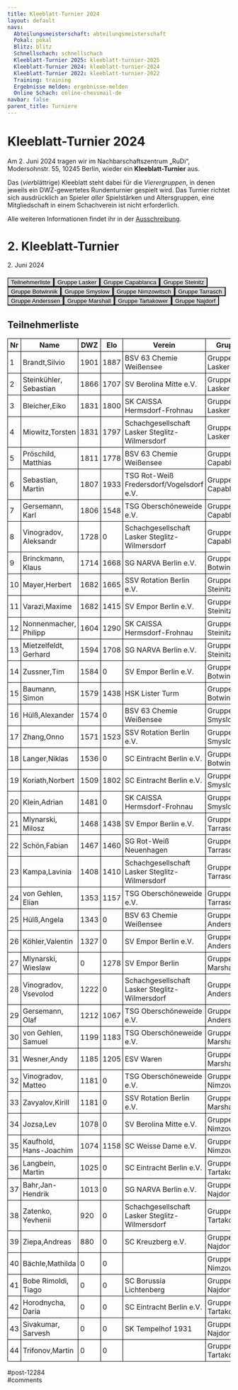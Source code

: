 ```yaml
---
title: Kleeblatt-Turnier 2024 
layout: default
navs:
  Abteilungsmeisterschaft: abteilungsmeisterschaft
  Pokal: pokal
  Blitz: blitz
  Schnellschach: schnellschach
  Kleeblatt-Turnier 2025: kleeblatt-turnier-2025
  Kleeblatt-Turnier 2024: kleeblatt-turnier-2024
  Kleeblatt-Turnier 2022: kleeblatt-turnier-2022
  Training: training
  Ergebnisse melden: ergebnisse-melden
  Online Schach: online-chessmail-de
navbar: false
parent_title: Turniere
---
```

<div class="post-12284 page type-page status-publish hentry" id="post-12284">
<h1 class="entry-title">Kleeblatt-Turnier 2024</h1>
<div class="entry-content">
<p>Am 2. Juni 2024 tragen wir im Nachbarschaftszentrum „RuDi“, Modersohnstr. 55, 10245 Berlin, wieder ein <b>Kleeblatt-Turnier</b> aus. </p>
<p>Das (<i>vier</i>blättrige) Kleeblatt steht dabei für die <i>Vierergruppen</i>, in denen jeweils ein DWZ-gewertetes Rundenturnier gespielt wird. Das Turnier richtet sich ausdrücklich an Spieler <i>aller</i> Spielstärken und Altersgruppen, eine Mitgliedschaft in einem Schachverein ist nicht erforderlich.</p>
<p>Alle weiteren Informationen findet ihr in der <a href="https://www.narva-schach.de/wordpress/wp-content/uploads/2024/04/Kleeblatt-Turnier-2024.pdf">Ausschreibung</a>.</p>
<div class="grtTournament">
<style><!--.grtTournament div.grtTab.grtTabInactive {
    display:none;
}

.grtTournament div.grtTab.grtTabActive {
    display:block;
}

.grtTournament button.grtButtonInactive,
.grtTournament button.grtButtonInitial {
    padding-left:20px;
    padding-right:20px;
}

.grtTournament button.grtButtonActive,
.grtTournament button.grtButtonActive:disabled {
    font-weight:bold;
    padding-left:10px;
    padding-right:10px;
}
--></style>
<style><!--.grtTournament .grtNav {
    margin-bottom:20px;
    margin-top:20px;
}

.grtTournament h1 {
    font-size: 20pt;
    font-weight: bold;
}

.grtTournament h2 {
    font-size: 16pt;
    font-weight: bold;
}

.grtTournament h3 {
    font-size: 14pt;
    font-weight: bold;
}

.grtTournament table {
    border-collapse: collapse;
}

.grtTournament td,th {
    border: 1px solid #000000;
    padding:4px;
}

.grtTournament button.grtButtonInactive,
.grtTournament button.grtButtonInitial {
    background:#dfdfdf;
}

.grtTournament button.grtButtonActive,
.grtTournament button.grtButtonActive:disabled {
    background:#cfcfcf;
    color:#0000FF;
}
--></style>
<h1>2. Kleeblatt-Turnier</h1>
<p><span>2. Juni 2024</span></p>
<div class="grtNav"><button class="grtButtonInitial" id="grtButton_playerList" onclick="grt.activateTab('playerList');">Teilnehmerliste</button><button class="grtButtonInactive" id="grtButton_8a8167be-4718-4579-b3d9-c39a4608bbac" onclick="grt.activateTab('8a8167be-4718-4579-b3d9-c39a4608bbac');">Gruppe Lasker</button><button class="grtButtonInactive" id="grtButton_9c615bec-75bd-4b91-b43e-118e2c765c2d" onclick="grt.activateTab('9c615bec-75bd-4b91-b43e-118e2c765c2d');">Gruppe Capablanca</button><button class="grtButtonInactive" id="grtButton_1e481133-ee2d-4181-846a-ea51be170e9a" onclick="grt.activateTab('1e481133-ee2d-4181-846a-ea51be170e9a');">Gruppe Steinitz</button><button class="grtButtonInactive" id="grtButton_136519fb-cc56-4143-8f47-81aac29560fd" onclick="grt.activateTab('136519fb-cc56-4143-8f47-81aac29560fd');">Gruppe Botwinnik</button><button class="grtButtonInactive" id="grtButton_43250129-bef6-4e6a-9868-675222fbd1d1" onclick="grt.activateTab('43250129-bef6-4e6a-9868-675222fbd1d1');">Gruppe Smyslow</button><button class="grtButtonInactive" id="grtButton_0f380233-283f-4392-8403-c0c9c9fe609e" onclick="grt.activateTab('0f380233-283f-4392-8403-c0c9c9fe609e');">Gruppe Nimzowitsch</button><button class="grtButtonInactive" id="grtButton_c310364c-c849-45c7-b56e-3e9a7f8e7e82" onclick="grt.activateTab('c310364c-c849-45c7-b56e-3e9a7f8e7e82');">Gruppe Tarrasch</button><button class="grtButtonInactive" id="grtButton_a49b8035-d8ad-4a5b-8414-52380efc4d1b" onclick="grt.activateTab('a49b8035-d8ad-4a5b-8414-52380efc4d1b');">Gruppe Anderssen</button><button class="grtButtonInactive" id="grtButton_8a272a28-9efe-4d02-9c35-a12f15996a07" onclick="grt.activateTab('8a272a28-9efe-4d02-9c35-a12f15996a07');">Gruppe Marshall</button><button class="grtButtonInactive" id="grtButton_4b163a96-9b88-4070-8488-d0e6428672ed" onclick="grt.activateTab('4b163a96-9b88-4070-8488-d0e6428672ed');">Gruppe Tartakower</button><button class="grtButtonInactive" id="grtButton_4680053a-0c6e-4d49-bd45-669632275d7f" onclick="grt.activateTab('4680053a-0c6e-4d49-bd45-669632275d7f');">Gruppe Najdorf</button></div>
<div class="grtTab grtTabActive" id="grtTab_playerList">
<h2>Teilnehmerliste</h2>
<table class="grtTable grtPlayerList clean swiss">
<thead>
<tr>
<th data-type="numeric">Nr</th>
<th>Name</th>
<th data-type="numeric">DWZ</th>
<th data-type="numeric">Elo</th>
<th>Verein</th>
<th>Gruppe</th>
</tr>
</thead>
<tbody>
<tr>
<td>1</td>
<td>Brandt,​Silvio</td>
<td>1901</td>
<td>1887</td>
<td>BSV 63 Chemie Weißensee</td>
<td>Gruppe Lasker</td>
</tr>
<tr>
<td>2</td>
<td>Steinkühler,​Sebastian</td>
<td>1866</td>
<td>1707</td>
<td>SV Berolina Mitte e.V.</td>
<td>Gruppe Lasker</td>
</tr>
<tr>
<td>3</td>
<td>Bleicher,​Eiko</td>
<td>1831</td>
<td>1800</td>
<td>SK CAISSA Hermsdorf-Frohnau</td>
<td>Gruppe Lasker</td>
</tr>
<tr>
<td>4</td>
<td>Miowitz,​Torsten</td>
<td>1831</td>
<td>1797</td>
<td>Schachgesellschaft Lasker Steglitz-Wilmersdorf</td>
<td>Gruppe Lasker</td>
</tr>
<tr>
<td>5</td>
<td>Pröschild,​Matthias</td>
<td>1811</td>
<td>1778</td>
<td>BSV 63 Chemie Weißensee</td>
<td>Gruppe Capablanca</td>
</tr>
<tr>
<td>6</td>
<td>Sebastian,​Martin</td>
<td>1807</td>
<td>1933</td>
<td>TSG Rot-Weiß Fredersdorf/Vogelsdorf e.V.</td>
<td>Gruppe Capablanca</td>
</tr>
<tr>
<td>7</td>
<td>Gersemann,​Karl</td>
<td>1806</td>
<td>1548</td>
<td>TSG Oberschöneweide e.V.</td>
<td>Gruppe Capablanca</td>
</tr>
<tr>
<td>8</td>
<td>Vinogradov,​Aleksandr</td>
<td>1728</td>
<td>0</td>
<td>Schachgesellschaft Lasker Steglitz-Wilmersdorf</td>
<td>Gruppe Capablanca</td>
</tr>
<tr>
<td>9</td>
<td>Brinckmann,​Klaus</td>
<td>1714</td>
<td>1668</td>
<td>SG NARVA Berlin e.V.</td>
<td>Gruppe Botwinnik</td>
</tr>
<tr>
<td>10</td>
<td>Mayer,​Herbert</td>
<td>1682</td>
<td>1665</td>
<td>SSV Rotation Berlin e.V.</td>
<td>Gruppe Steinitz</td>
</tr>
<tr>
<td>11</td>
<td>Varazi,​Maxime</td>
<td>1682</td>
<td>1415</td>
<td>SV Empor Berlin e.V.</td>
<td>Gruppe Steinitz</td>
</tr>
<tr>
<td>12</td>
<td>Nonnenmacher,​Philipp</td>
<td>1604</td>
<td>1290</td>
<td>SK CAISSA Hermsdorf-Frohnau</td>
<td>Gruppe Steinitz</td>
</tr>
<tr>
<td>13</td>
<td>Mietzelfeldt,​Gerhard</td>
<td>1594</td>
<td>1708</td>
<td>SG NARVA Berlin e.V.</td>
<td>Gruppe Steinitz</td>
</tr>
<tr>
<td>14</td>
<td>Zussner,​Tim</td>
<td>1584</td>
<td>0</td>
<td>SV Empor Berlin e.V.</td>
<td>Gruppe Botwinnik</td>
</tr>
<tr>
<td>15</td>
<td>Baumann,​Simon</td>
<td>1579</td>
<td>1438</td>
<td>HSK Lister Turm</td>
<td>Gruppe Botwinnik</td>
</tr>
<tr>
<td>16</td>
<td>Hülß,​Alexander</td>
<td>1574</td>
<td>0</td>
<td>BSV 63 Chemie Weißensee</td>
<td>Gruppe Smyslow</td>
</tr>
<tr>
<td>17</td>
<td>Zhang,​Onno</td>
<td>1571</td>
<td>1523</td>
<td>SSV Rotation Berlin e.V.</td>
<td>Gruppe Smyslow</td>
</tr>
<tr>
<td>18</td>
<td>Langer,​Niklas</td>
<td>1536</td>
<td>0</td>
<td>SC Eintracht Berlin e.V.</td>
<td>Gruppe Botwinnik</td>
</tr>
<tr>
<td>19</td>
<td>Koriath,​Norbert</td>
<td>1509</td>
<td>1802</td>
<td>SC Eintracht Berlin e.V.</td>
<td>Gruppe Smyslow</td>
</tr>
<tr>
<td>20</td>
<td>Klein,​Adrian</td>
<td>1481</td>
<td>0</td>
<td>SK CAISSA Hermsdorf-Frohnau</td>
<td>Gruppe Smyslow</td>
</tr>
<tr>
<td>21</td>
<td>Mlynarski,​Milosz</td>
<td>1468</td>
<td>1438</td>
<td>SV Empor Berlin e.V.</td>
<td>Gruppe Tarrasch</td>
</tr>
<tr>
<td>22</td>
<td>Schön,​Fabian</td>
<td>1467</td>
<td>1460</td>
<td>SG Rot-Weiß Neuenhagen</td>
<td>Gruppe Tarrasch</td>
</tr>
<tr>
<td>23</td>
<td>Kampa,​Lavinia</td>
<td>1408</td>
<td>1410</td>
<td>Schachgesellschaft Lasker Steglitz-Wilmersdorf</td>
<td>Gruppe Tarrasch</td>
</tr>
<tr>
<td>24</td>
<td>von Gehlen,​Elian</td>
<td>1353</td>
<td>1157</td>
<td>TSG Oberschöneweide e.V.</td>
<td>Gruppe Tarrasch</td>
</tr>
<tr>
<td>25</td>
<td>Hülß,​Angela</td>
<td>1343</td>
<td>0</td>
<td>BSV 63 Chemie Weißensee</td>
<td>Gruppe Anderssen</td>
</tr>
<tr>
<td>26</td>
<td>Köhler,​Valentin</td>
<td>1327</td>
<td>0</td>
<td>SV Empor Berlin e.V.</td>
<td>Gruppe Anderssen</td>
</tr>
<tr>
<td>27</td>
<td>Mlynarski,​Wieslaw</td>
<td>0</td>
<td>1278</td>
<td>SV Empor Berlin</td>
<td>Gruppe Marshall</td>
</tr>
<tr>
<td>28</td>
<td>Vinogradov,​Vsevolod</td>
<td>1222</td>
<td>0</td>
<td>Schachgesellschaft Lasker Steglitz-Wilmersdorf</td>
<td>Gruppe Anderssen</td>
</tr>
<tr>
<td>29</td>
<td>Gersemann,​Olaf</td>
<td>1212</td>
<td>1067</td>
<td>TSG Oberschöneweide e.V.</td>
<td>Gruppe Anderssen</td>
</tr>
<tr>
<td>30</td>
<td>von Gehlen,​Samuel</td>
<td>1199</td>
<td>1183</td>
<td>TSG Oberschöneweide e.V.</td>
<td>Gruppe Marshall</td>
</tr>
<tr>
<td>31</td>
<td>Wesner,​Andy</td>
<td>1185</td>
<td>1205</td>
<td>ESV Waren</td>
<td>Gruppe Marshall</td>
</tr>
<tr>
<td>32</td>
<td>Vinogradov,​Matteo</td>
<td>1181</td>
<td>0</td>
<td>TSG Oberschöneweide e.V.</td>
<td>Gruppe Nimzowitsch</td>
</tr>
<tr>
<td>33</td>
<td>Zavyalov,​Kirill</td>
<td>1181</td>
<td>0</td>
<td>SSV Rotation Berlin e.V.</td>
<td>Gruppe Marshall</td>
</tr>
<tr>
<td>34</td>
<td>Jozsa,​Lev</td>
<td>1078</td>
<td>0</td>
<td>SV Berolina Mitte e.V.</td>
<td>Gruppe Nimzowitsch</td>
</tr>
<tr>
<td>35</td>
<td>Kaufhold,​Hans-Joachim</td>
<td>1074</td>
<td>1158</td>
<td>SC Weisse Dame e.V.</td>
<td>Gruppe Nimzowitsch</td>
</tr>
<tr>
<td>36</td>
<td>Langbein,​Martin</td>
<td>1025</td>
<td>0</td>
<td>SC Eintracht Berlin e.V.</td>
<td>Gruppe Tartakower</td>
</tr>
<tr>
<td>37</td>
<td>Bahr,​Jan-Hendrik</td>
<td>1013</td>
<td>0</td>
<td>SG NARVA Berlin e.V.</td>
<td>Gruppe Najdorf</td>
</tr>
<tr>
<td>38</td>
<td>Zatenko,​Yevhenii</td>
<td>920</td>
<td>0</td>
<td>Schachgesellschaft Lasker Steglitz-Wilmersdorf</td>
<td>Gruppe Tartakower</td>
</tr>
<tr>
<td>39</td>
<td>Ziepa,​Andreas</td>
<td>880</td>
<td>0</td>
<td>SC Kreuzberg e.V.</td>
<td>Gruppe Najdorf</td>
</tr>
<tr>
<td>40</td>
<td>Bächle,​Mathilda</td>
<td>0</td>
<td>0</td>
<td></td>
<td>Gruppe Nimzowitsch</td>
</tr>
<tr>
<td>41</td>
<td>Bobe Rimoldi,​Tiago</td>
<td>0</td>
<td>0</td>
<td>SC Borussia Lichtenberg</td>
<td>Gruppe Najdorf</td>
</tr>
<tr>
<td>42</td>
<td>Horodnycha,​Daria</td>
<td>0</td>
<td>0</td>
<td>SC Eintracht Berlin e.V.</td>
<td>Gruppe Tartakower</td>
</tr>
<tr>
<td>43</td>
<td>Sivakumar,​Sarvesh</td>
<td>0</td>
<td>0</td>
<td>SK Tempelhof 1931</td>
<td>Gruppe Najdorf</td>
</tr>
<tr>
<td>44</td>
<td>Trifonov,​Martin</td>
<td>0</td>
<td>0</td>
<td></td>
<td>Gruppe Tartakower</td>
</tr>
</tbody>
</table>
</div>
<div class="grtTab grtTabInactive" id="grtTab_8a8167be-4718-4579-b3d9-c39a4608bbac">
<h1>Gruppe Lasker</h1>
<h2>Rangliste</h2>
<table class="grtTable grtRanking clean swiss">
<thead>
<tr>
<th data-type="numeric">Platz</th>
<th>Name</th>
<th>Verein</th>
<th data-type="numeric">DWZ</th>
<th data-type="numeric">Elo</th>
<th data-type="numeric">Punkte</th>
<th data-type="numeric">SoBerg</th>
</tr>
</thead>
<tbody>
<tr>
<td>1</td>
<td>Steinkühler,​Sebastian</td>
<td>SV Berolina Mitte e.V.</td>
<td>1866</td>
<td>1707</td>
<td>2.0</td>
<td>2.75</td>
</tr>
<tr>
<td>2</td>
<td>Brandt,​Silvio</td>
<td>BSV 63 Chemie Weißensee</td>
<td>1901</td>
<td>1887</td>
<td>1.5</td>
<td>2.25</td>
</tr>
<tr>
<td>3</td>
<td>Bleicher,​Eiko</td>
<td>SK CAISSA Hermsdorf-Frohnau</td>
<td>1831</td>
<td>1800</td>
<td>1.5</td>
<td>1.75</td>
</tr>
<tr>
<td>4</td>
<td>Miowitz,​Torsten</td>
<td>Schachgesellschaft Lasker Steglitz-Wilmersdorf</td>
<td>1831</td>
<td>1797</td>
<td>1.0</td>
<td>1.75</td>
</tr>
</tbody>
</table>
<h2>Paarungen der Runde 1</h2>
<table class="grtTable grtPairing clean swiss">
<thead>
<tr>
<th>Brett</th>
<th>Weiß</th>
<th></th>
<th>Schwarz</th>
<th>Ergebnis</th>
</tr>
</thead>
<tbody>
<tr>
<td>1</td>
<td>Miowitz,Torsten</td>
<td> – </td>
<td>Bleicher,Eiko</td>
<td>0:1</td>
</tr>
<tr>
<td>2</td>
<td>Steinkühler,Sebastian</td>
<td> – </td>
<td>Brandt,Silvio</td>
<td>½:½</td>
</tr>
</tbody>
</table>
<h2>Paarungen der Runde 2</h2>
<table class="grtTable grtPairing clean swiss">
<thead>
<tr>
<th>Brett</th>
<th>Weiß</th>
<th></th>
<th>Schwarz</th>
<th>Ergebnis</th>
</tr>
</thead>
<tbody>
<tr>
<td>1</td>
<td>Brandt,Silvio</td>
<td> – </td>
<td>Miowitz,Torsten</td>
<td>½:½</td>
</tr>
<tr>
<td>2</td>
<td>Bleicher,Eiko</td>
<td> – </td>
<td>Steinkühler,Sebastian</td>
<td>0:1</td>
</tr>
</tbody>
</table>
<h2>Paarungen der Runde 3</h2>
<table class="grtTable grtPairing clean swiss">
<thead>
<tr>
<th>Brett</th>
<th>Weiß</th>
<th></th>
<th>Schwarz</th>
<th>Ergebnis</th>
</tr>
</thead>
<tbody>
<tr>
<td>1</td>
<td>Miowitz,Torsten</td>
<td> – </td>
<td>Steinkühler,Sebastian</td>
<td>½:½</td>
</tr>
<tr>
<td>2</td>
<td>Brandt,Silvio</td>
<td> – </td>
<td>Bleicher,Eiko</td>
<td>½:½</td>
</tr>
</tbody>
</table>
</div>
<div class="grtTab grtTabInactive" id="grtTab_9c615bec-75bd-4b91-b43e-118e2c765c2d">
<h1>Gruppe Capablanca</h1>
<h2>Rangliste</h2>
<table class="grtTable grtRanking clean swiss">
<thead>
<tr>
<th data-type="numeric">Platz</th>
<th>Name</th>
<th>Verein</th>
<th data-type="numeric">DWZ</th>
<th data-type="numeric">Elo</th>
<th data-type="numeric">Punkte</th>
<th data-type="numeric">SoBerg</th>
</tr>
</thead>
<tbody>
<tr>
<td>1</td>
<td>Sebastian,​Martin</td>
<td>TSG Rot-Weiß Fredersdorf/Vogelsdorf e.V.</td>
<td>1807</td>
<td>1933</td>
<td>2.0</td>
<td>3.0</td>
</tr>
<tr>
<td>2</td>
<td>Gersemann,​Karl</td>
<td>TSG Oberschöneweide e.V.</td>
<td>1806</td>
<td>1548</td>
<td>2.0</td>
<td>2.0</td>
</tr>
<tr>
<td>3</td>
<td>Pröschild,​Matthias</td>
<td>BSV 63 Chemie Weißensee</td>
<td>1811</td>
<td>1778</td>
<td>1.0</td>
<td>1.5</td>
</tr>
<tr>
<td>3</td>
<td>Vinogradov,​Aleksandr</td>
<td>Schachgesellschaft Lasker Steglitz-Wilmersdorf</td>
<td>1728</td>
<td>0</td>
<td>1.0</td>
<td>1.5</td>
</tr>
</tbody>
</table>
<h2>Paarungen der Runde 1</h2>
<table class="grtTable grtPairing clean swiss">
<thead>
<tr>
<th>Brett</th>
<th>Weiß</th>
<th></th>
<th>Schwarz</th>
<th>Ergebnis</th>
</tr>
</thead>
<tbody>
<tr>
<td>1</td>
<td>Gersemann,Karl</td>
<td> – </td>
<td>Sebastian,Martin</td>
<td>0:1</td>
</tr>
<tr>
<td>2</td>
<td>Pröschild,Matthias</td>
<td> – </td>
<td>Vinogradov,Aleksandr</td>
<td>½:½</td>
</tr>
</tbody>
</table>
<h2>Paarungen der Runde 2</h2>
<table class="grtTable grtPairing clean swiss">
<thead>
<tr>
<th>Brett</th>
<th>Weiß</th>
<th></th>
<th>Schwarz</th>
<th>Ergebnis</th>
</tr>
</thead>
<tbody>
<tr>
<td>1</td>
<td>Vinogradov,Aleksandr</td>
<td> – </td>
<td>Gersemann,Karl</td>
<td>0:1</td>
</tr>
<tr>
<td>2</td>
<td>Sebastian,Martin</td>
<td> – </td>
<td>Pröschild,Matthias</td>
<td>½:½</td>
</tr>
</tbody>
</table>
<h2>Paarungen der Runde 3</h2>
<table class="grtTable grtPairing clean swiss">
<thead>
<tr>
<th>Brett</th>
<th>Weiß</th>
<th></th>
<th>Schwarz</th>
<th>Ergebnis</th>
</tr>
</thead>
<tbody>
<tr>
<td>1</td>
<td>Gersemann,Karl</td>
<td> – </td>
<td>Pröschild,Matthias</td>
<td>1:0</td>
</tr>
<tr>
<td>2</td>
<td>Vinogradov,Aleksandr</td>
<td> – </td>
<td>Sebastian,Martin</td>
<td>½:½</td>
</tr>
</tbody>
</table>
</div>
<div class="grtTab grtTabInactive" id="grtTab_1e481133-ee2d-4181-846a-ea51be170e9a">
<h1>Gruppe Steinitz</h1>
<h2>Rangliste</h2>
<table class="grtTable grtRanking clean swiss">
<thead>
<tr>
<th data-type="numeric">Platz</th>
<th>Name</th>
<th>Verein</th>
<th data-type="numeric">DWZ</th>
<th data-type="numeric">Elo</th>
<th data-type="numeric">Punkte</th>
<th data-type="numeric">SoBerg</th>
</tr>
</thead>
<tbody>
<tr>
<td>1</td>
<td>Mayer,​Herbert</td>
<td>SSV Rotation Berlin e.V.</td>
<td>1682</td>
<td>1665</td>
<td>2.0</td>
<td>2.5</td>
</tr>
<tr>
<td>1</td>
<td>Varazi,​Maxime</td>
<td>SV Empor Berlin e.V.</td>
<td>1682</td>
<td>1415</td>
<td>2.0</td>
<td>2.5</td>
</tr>
<tr>
<td>3</td>
<td>Mietzelfeldt,​Gerhard</td>
<td>SG NARVA Berlin e.V.</td>
<td>1594</td>
<td>1708</td>
<td>1.0</td>
<td>1.5</td>
</tr>
<tr>
<td>3</td>
<td>Nonnenmacher,​Philipp</td>
<td>SK CAISSA Hermsdorf-Frohnau</td>
<td>1604</td>
<td>1290</td>
<td>1.0</td>
<td>1.5</td>
</tr>
</tbody>
</table>
<h2>Paarungen der Runde 1</h2>
<table class="grtTable grtPairing clean swiss">
<thead>
<tr>
<th>Brett</th>
<th>Weiß</th>
<th></th>
<th>Schwarz</th>
<th>Ergebnis</th>
</tr>
</thead>
<tbody>
<tr>
<td>1</td>
<td>Mietzelfeldt,Gerhard</td>
<td> – </td>
<td>Varazi,Maxime</td>
<td>0:1</td>
</tr>
<tr>
<td>2</td>
<td>Mayer,Herbert</td>
<td> – </td>
<td>Nonnenmacher,Philipp</td>
<td>1:0</td>
</tr>
</tbody>
</table>
<h2>Paarungen der Runde 2</h2>
<table class="grtTable grtPairing clean swiss">
<thead>
<tr>
<th>Brett</th>
<th>Weiß</th>
<th></th>
<th>Schwarz</th>
<th>Ergebnis</th>
</tr>
</thead>
<tbody>
<tr>
<td>1</td>
<td>Nonnenmacher,Philipp</td>
<td> – </td>
<td>Mietzelfeldt,Gerhard</td>
<td>½:½</td>
</tr>
<tr>
<td>2</td>
<td>Varazi,Maxime</td>
<td> – </td>
<td>Mayer,Herbert</td>
<td>½:½</td>
</tr>
</tbody>
</table>
<h2>Paarungen der Runde 3</h2>
<table class="grtTable grtPairing clean swiss">
<thead>
<tr>
<th>Brett</th>
<th>Weiß</th>
<th></th>
<th>Schwarz</th>
<th>Ergebnis</th>
</tr>
</thead>
<tbody>
<tr>
<td>1</td>
<td>Mietzelfeldt,Gerhard</td>
<td> – </td>
<td>Mayer,Herbert</td>
<td>½:½</td>
</tr>
<tr>
<td>2</td>
<td>Nonnenmacher,Philipp</td>
<td> – </td>
<td>Varazi,Maxime</td>
<td>½:½</td>
</tr>
</tbody>
</table>
</div>
<div class="grtTab grtTabInactive" id="grtTab_136519fb-cc56-4143-8f47-81aac29560fd">
<h1>Gruppe Botwinnik</h1>
<h2>Rangliste</h2>
<table class="grtTable grtRanking clean swiss">
<thead>
<tr>
<th data-type="numeric">Platz</th>
<th>Name</th>
<th>Verein</th>
<th data-type="numeric">DWZ</th>
<th data-type="numeric">Elo</th>
<th data-type="numeric">Punkte</th>
<th data-type="numeric">SoBerg</th>
</tr>
</thead>
<tbody>
<tr>
<td>1</td>
<td>Zussner,​Tim</td>
<td>SV Empor Berlin e.V.</td>
<td>1584</td>
<td>0</td>
<td>2.0</td>
<td>2.5</td>
</tr>
<tr>
<td>1</td>
<td>Langer,​Niklas</td>
<td>SC Eintracht Berlin e.V.</td>
<td>1536</td>
<td>0</td>
<td>2.0</td>
<td>2.5</td>
</tr>
<tr>
<td>3</td>
<td>Baumann,​Simon</td>
<td>HSK Lister Turm</td>
<td>1579</td>
<td>1438</td>
<td>1.0</td>
<td>1.5</td>
</tr>
<tr>
<td>3</td>
<td>Brinckmann,​Klaus</td>
<td>SG NARVA Berlin e.V.</td>
<td>1714</td>
<td>1668</td>
<td>1.0</td>
<td>1.5</td>
</tr>
</tbody>
</table>
<h2>Paarungen der Runde 1</h2>
<table class="grtTable grtPairing clean swiss">
<thead>
<tr>
<th>Brett</th>
<th>Weiß</th>
<th></th>
<th>Schwarz</th>
<th>Ergebnis</th>
</tr>
</thead>
<tbody>
<tr>
<td>1</td>
<td>Baumann,Simon</td>
<td> – </td>
<td>Langer,Niklas</td>
<td>0:1</td>
</tr>
<tr>
<td>2</td>
<td>Brinckmann,Klaus</td>
<td> – </td>
<td>Zussner,Tim</td>
<td>0:1</td>
</tr>
</tbody>
</table>
<h2>Paarungen der Runde 2</h2>
<table class="grtTable grtPairing clean swiss">
<thead>
<tr>
<th>Brett</th>
<th>Weiß</th>
<th></th>
<th>Schwarz</th>
<th>Ergebnis</th>
</tr>
</thead>
<tbody>
<tr>
<td>1</td>
<td>Zussner,Tim</td>
<td> – </td>
<td>Baumann,Simon</td>
<td>½:½</td>
</tr>
<tr>
<td>2</td>
<td>Langer,Niklas</td>
<td> – </td>
<td>Brinckmann,Klaus</td>
<td>½:½</td>
</tr>
</tbody>
</table>
<h2>Paarungen der Runde 3</h2>
<table class="grtTable grtPairing clean swiss">
<thead>
<tr>
<th>Brett</th>
<th>Weiß</th>
<th></th>
<th>Schwarz</th>
<th>Ergebnis</th>
</tr>
</thead>
<tbody>
<tr>
<td>1</td>
<td>Baumann,Simon</td>
<td> – </td>
<td>Brinckmann,Klaus</td>
<td>½:½</td>
</tr>
<tr>
<td>2</td>
<td>Zussner,Tim</td>
<td> – </td>
<td>Langer,Niklas</td>
<td>½:½</td>
</tr>
</tbody>
</table>
</div>
<div class="grtTab grtTabInactive" id="grtTab_43250129-bef6-4e6a-9868-675222fbd1d1">
<h1>Gruppe Smyslow</h1>
<h2>Rangliste</h2>
<table class="grtTable grtRanking clean swiss">
<thead>
<tr>
<th data-type="numeric">Platz</th>
<th>Name</th>
<th>Verein</th>
<th data-type="numeric">DWZ</th>
<th data-type="numeric">Elo</th>
<th data-type="numeric">Punkte</th>
<th data-type="numeric">SoBerg</th>
</tr>
</thead>
<tbody>
<tr>
<td>1</td>
<td>Hülß,​Alexander</td>
<td>BSV 63 Chemie Weißensee</td>
<td>1574</td>
<td>0</td>
<td>2.5</td>
<td>2.25</td>
</tr>
<tr>
<td>1</td>
<td>Zhang,​Onno</td>
<td>SSV Rotation Berlin e.V.</td>
<td>1571</td>
<td>1523</td>
<td>2.5</td>
<td>2.25</td>
</tr>
<tr>
<td>3</td>
<td>Koriath,​Norbert</td>
<td>SC Eintracht Berlin e.V.</td>
<td>1509</td>
<td>1802</td>
<td>1.0</td>
<td>0.0</td>
</tr>
<tr>
<td>4</td>
<td>Klein,​Adrian</td>
<td>SK CAISSA Hermsdorf-Frohnau</td>
<td>1481</td>
<td>0</td>
<td>0.0</td>
<td>0.0</td>
</tr>
</tbody>
</table>
<h2>Paarungen der Runde 1</h2>
<table class="grtTable grtPairing clean swiss">
<thead>
<tr>
<th>Brett</th>
<th>Weiß</th>
<th></th>
<th>Schwarz</th>
<th>Ergebnis</th>
</tr>
</thead>
<tbody>
<tr>
<td>1</td>
<td>Zhang,Onno</td>
<td> – </td>
<td>Hülß,Alexander</td>
<td>½:½</td>
</tr>
<tr>
<td>2</td>
<td>Klein,Adrian</td>
<td> – </td>
<td>Koriath,Norbert</td>
<td>0:1</td>
</tr>
</tbody>
</table>
<h2>Paarungen der Runde 2</h2>
<table class="grtTable grtPairing clean swiss">
<thead>
<tr>
<th>Brett</th>
<th>Weiß</th>
<th></th>
<th>Schwarz</th>
<th>Ergebnis</th>
</tr>
</thead>
<tbody>
<tr>
<td>1</td>
<td>Koriath,Norbert</td>
<td> – </td>
<td>Zhang,Onno</td>
<td>0:1</td>
</tr>
<tr>
<td>2</td>
<td>Hülß,Alexander</td>
<td> – </td>
<td>Klein,Adrian</td>
<td>1:0</td>
</tr>
</tbody>
</table>
<h2>Paarungen der Runde 3</h2>
<table class="grtTable grtPairing clean swiss">
<thead>
<tr>
<th>Brett</th>
<th>Weiß</th>
<th></th>
<th>Schwarz</th>
<th>Ergebnis</th>
</tr>
</thead>
<tbody>
<tr>
<td>1</td>
<td>Zhang,Onno</td>
<td> – </td>
<td>Klein,Adrian</td>
<td>1:0</td>
</tr>
<tr>
<td>2</td>
<td>Koriath,Norbert</td>
<td> – </td>
<td>Hülß,Alexander</td>
<td>0:1</td>
</tr>
</tbody>
</table>
</div>
<div class="grtTab grtTabInactive" id="grtTab_0f380233-283f-4392-8403-c0c9c9fe609e">
<h1>Gruppe Nimzowitsch</h1>
<h2>Rangliste</h2>
<table class="grtTable grtRanking clean swiss">
<thead>
<tr>
<th data-type="numeric">Platz</th>
<th>Name</th>
<th>Verein</th>
<th data-type="numeric">DWZ</th>
<th data-type="numeric">Elo</th>
<th data-type="numeric">Punkte</th>
<th data-type="numeric">SoBerg</th>
</tr>
</thead>
<tbody>
<tr>
<td>1</td>
<td>Jozsa,​Lev</td>
<td>SV Berolina Mitte e.V.</td>
<td>1078</td>
<td>0</td>
<td>3.0</td>
<td>3.0</td>
</tr>
<tr>
<td>2</td>
<td>Kaufhold,​Hans-Joachim</td>
<td>SC Weisse Dame e.V.</td>
<td>1074</td>
<td>1158</td>
<td>2.0</td>
<td>1.0</td>
</tr>
<tr>
<td>3</td>
<td>Vinogradov,​Matteo</td>
<td>TSG Oberschöneweide e.V.</td>
<td>1181</td>
<td>0</td>
<td>1.0</td>
<td>0.0</td>
</tr>
<tr>
<td>4</td>
<td>Bächle,​Mathilda</td>
<td></td>
<td>0</td>
<td>0</td>
<td>0.0</td>
<td>0.0</td>
</tr>
</tbody>
</table>
<h2>Paarungen der Runde 1</h2>
<table class="grtTable grtPairing clean swiss">
<thead>
<tr>
<th>Brett</th>
<th>Weiß</th>
<th></th>
<th>Schwarz</th>
<th>Ergebnis</th>
</tr>
</thead>
<tbody>
<tr>
<td>1</td>
<td>Jozsa,Lev</td>
<td> – </td>
<td>Kaufhold,Hans-Joachim</td>
<td>1:0</td>
</tr>
<tr>
<td>2</td>
<td>Bächle,Mathilda</td>
<td> – </td>
<td>Vinogradov,Matteo</td>
<td>0:1</td>
</tr>
</tbody>
</table>
<h2>Paarungen der Runde 2</h2>
<table class="grtTable grtPairing clean swiss">
<thead>
<tr>
<th>Brett</th>
<th>Weiß</th>
<th></th>
<th>Schwarz</th>
<th>Ergebnis</th>
</tr>
</thead>
<tbody>
<tr>
<td>1</td>
<td>Vinogradov,Matteo</td>
<td> – </td>
<td>Jozsa,Lev</td>
<td>0:1</td>
</tr>
<tr>
<td>2</td>
<td>Kaufhold,Hans-Joachim</td>
<td> – </td>
<td>Bächle,Mathilda</td>
<td>1:0</td>
</tr>
</tbody>
</table>
<h2>Paarungen der Runde 3</h2>
<table class="grtTable grtPairing clean swiss">
<thead>
<tr>
<th>Brett</th>
<th>Weiß</th>
<th></th>
<th>Schwarz</th>
<th>Ergebnis</th>
</tr>
</thead>
<tbody>
<tr>
<td>1</td>
<td>Jozsa,Lev</td>
<td> – </td>
<td>Bächle,Mathilda</td>
<td>1:0</td>
</tr>
<tr>
<td>2</td>
<td>Vinogradov,Matteo</td>
<td> – </td>
<td>Kaufhold,Hans-Joachim</td>
<td>-:+</td>
</tr>
</tbody>
</table>
</div>
<div class="grtTab grtTabInactive" id="grtTab_c310364c-c849-45c7-b56e-3e9a7f8e7e82">
<h1>Gruppe Tarrasch</h1>
<h2>Rangliste</h2>
<table class="grtTable grtRanking clean swiss">
<thead>
<tr>
<th data-type="numeric">Platz</th>
<th>Name</th>
<th>Verein</th>
<th data-type="numeric">DWZ</th>
<th data-type="numeric">Elo</th>
<th data-type="numeric">Punkte</th>
<th data-type="numeric">SoBerg</th>
</tr>
</thead>
<tbody>
<tr>
<td>1</td>
<td>Schön,​Fabian</td>
<td>SG Rot-Weiß Neuenhagen</td>
<td>1467</td>
<td>1460</td>
<td>2.5</td>
<td>2.5</td>
</tr>
<tr>
<td>2</td>
<td>Mlynarski,​Milosz</td>
<td>SV Empor Berlin e.V.</td>
<td>1468</td>
<td>1438</td>
<td>2.0</td>
<td>2.0</td>
</tr>
<tr>
<td>3</td>
<td>Kampa,​Lavinia</td>
<td>Schachgesellschaft Lasker Steglitz-Wilmersdorf</td>
<td>1408</td>
<td>1410</td>
<td>1.5</td>
<td>1.0</td>
</tr>
<tr>
<td>4</td>
<td>von Gehlen,​Elian</td>
<td>TSG Oberschöneweide e.V.</td>
<td>1353</td>
<td>1157</td>
<td>0.0</td>
<td>0.0</td>
</tr>
</tbody>
</table>
<h2>Paarungen der Runde 1</h2>
<table class="grtTable grtPairing clean swiss">
<thead>
<tr>
<th>Brett</th>
<th>Weiß</th>
<th></th>
<th>Schwarz</th>
<th>Ergebnis</th>
</tr>
</thead>
<tbody>
<tr>
<td>1</td>
<td>Schön,Fabian</td>
<td> – </td>
<td>Mlynarski,Milosz</td>
<td>½:½</td>
</tr>
<tr>
<td>2</td>
<td>Kampa,Lavinia</td>
<td> – </td>
<td>von Gehlen,Elian</td>
<td>1:0</td>
</tr>
</tbody>
</table>
<h2>Paarungen der Runde 2</h2>
<table class="grtTable grtPairing clean swiss">
<thead>
<tr>
<th>Brett</th>
<th>Weiß</th>
<th></th>
<th>Schwarz</th>
<th>Ergebnis</th>
</tr>
</thead>
<tbody>
<tr>
<td>1</td>
<td>von Gehlen,Elian</td>
<td> – </td>
<td>Schön,Fabian</td>
<td>0:1</td>
</tr>
<tr>
<td>2</td>
<td>Mlynarski,Milosz</td>
<td> – </td>
<td>Kampa,Lavinia</td>
<td>½:½</td>
</tr>
</tbody>
</table>
<h2>Paarungen der Runde 3</h2>
<table class="grtTable grtPairing clean swiss">
<thead>
<tr>
<th>Brett</th>
<th>Weiß</th>
<th></th>
<th>Schwarz</th>
<th>Ergebnis</th>
</tr>
</thead>
<tbody>
<tr>
<td>1</td>
<td>Schön,Fabian</td>
<td> – </td>
<td>Kampa,Lavinia</td>
<td>1:0</td>
</tr>
<tr>
<td>2</td>
<td>von Gehlen,Elian</td>
<td> – </td>
<td>Mlynarski,Milosz</td>
<td>0:1</td>
</tr>
</tbody>
</table>
</div>
<div class="grtTab grtTabInactive" id="grtTab_a49b8035-d8ad-4a5b-8414-52380efc4d1b">
<h1>Gruppe Anderssen</h1>
<h2>Rangliste</h2>
<table class="grtTable grtRanking clean swiss">
<thead>
<tr>
<th data-type="numeric">Platz</th>
<th>Name</th>
<th>Verein</th>
<th data-type="numeric">DWZ</th>
<th data-type="numeric">Elo</th>
<th data-type="numeric">Punkte</th>
<th data-type="numeric">SoBerg</th>
</tr>
</thead>
<tbody>
<tr>
<td>1</td>
<td>Vinogradov,​Vsevolod</td>
<td>Schachgesellschaft Lasker Steglitz-Wilmersdorf</td>
<td>1222</td>
<td>0</td>
<td>3.0</td>
<td>3.0</td>
</tr>
<tr>
<td>2</td>
<td>Köhler,​Valentin</td>
<td>SV Empor Berlin e.V.</td>
<td>1327</td>
<td>0</td>
<td>2.0</td>
<td>1.0</td>
</tr>
<tr>
<td>3</td>
<td>Gersemann,​Olaf</td>
<td>TSG Oberschöneweide e.V.</td>
<td>1212</td>
<td>1067</td>
<td>1.0</td>
<td>0.0</td>
</tr>
<tr>
<td>4</td>
<td>Hülß,​Angela</td>
<td>BSV 63 Chemie Weißensee</td>
<td>1343</td>
<td>0</td>
<td>0.0</td>
<td>0.0</td>
</tr>
</tbody>
</table>
<h2>Paarungen der Runde 1</h2>
<table class="grtTable grtPairing clean swiss">
<thead>
<tr>
<th>Brett</th>
<th>Weiß</th>
<th></th>
<th>Schwarz</th>
<th>Ergebnis</th>
</tr>
</thead>
<tbody>
<tr>
<td>1</td>
<td>Vinogradov,Vsevolod</td>
<td> – </td>
<td>Gersemann,Olaf</td>
<td>1:0</td>
</tr>
<tr>
<td>2</td>
<td>Köhler,Valentin</td>
<td> – </td>
<td>Hülß,Angela</td>
<td>1:0</td>
</tr>
</tbody>
</table>
<h2>Paarungen der Runde 2</h2>
<table class="grtTable grtPairing clean swiss">
<thead>
<tr>
<th>Brett</th>
<th>Weiß</th>
<th></th>
<th>Schwarz</th>
<th>Ergebnis</th>
</tr>
</thead>
<tbody>
<tr>
<td>1</td>
<td>Hülß,Angela</td>
<td> – </td>
<td>Vinogradov,Vsevolod</td>
<td>0:1</td>
</tr>
<tr>
<td>2</td>
<td>Gersemann,Olaf</td>
<td> – </td>
<td>Köhler,Valentin</td>
<td>0:1</td>
</tr>
</tbody>
</table>
<h2>Paarungen der Runde 3</h2>
<table class="grtTable grtPairing clean swiss">
<thead>
<tr>
<th>Brett</th>
<th>Weiß</th>
<th></th>
<th>Schwarz</th>
<th>Ergebnis</th>
</tr>
</thead>
<tbody>
<tr>
<td>1</td>
<td>Vinogradov,Vsevolod</td>
<td> – </td>
<td>Köhler,Valentin</td>
<td>1:0</td>
</tr>
<tr>
<td>2</td>
<td>Hülß,Angela</td>
<td> – </td>
<td>Gersemann,Olaf</td>
<td>0:1</td>
</tr>
</tbody>
</table>
</div>
<div class="grtTab grtTabInactive" id="grtTab_8a272a28-9efe-4d02-9c35-a12f15996a07">
<h1>Gruppe Marshall</h1>
<h2>Rangliste</h2>
<table class="grtTable grtRanking clean swiss">
<thead>
<tr>
<th data-type="numeric">Platz</th>
<th>Name</th>
<th>Verein</th>
<th data-type="numeric">DWZ</th>
<th data-type="numeric">Elo</th>
<th data-type="numeric">Punkte</th>
<th data-type="numeric">SoBerg</th>
</tr>
</thead>
<tbody>
<tr>
<td>1</td>
<td>Zavyalov,​Kirill</td>
<td>SSV Rotation Berlin e.V.</td>
<td>1181</td>
<td>0</td>
<td>3.0</td>
<td>3.0</td>
</tr>
<tr>
<td>2</td>
<td>Wesner,​Andy</td>
<td>ESV Waren</td>
<td>1185</td>
<td>1205</td>
<td>2.0</td>
<td>1.0</td>
</tr>
<tr>
<td>3</td>
<td>Mlynarski,​Wieslaw</td>
<td>SV Empor Berlin</td>
<td>0</td>
<td>1278</td>
<td>1.0</td>
<td>0.0</td>
</tr>
<tr>
<td>4</td>
<td>von Gehlen,​Samuel</td>
<td>TSG Oberschöneweide e.V.</td>
<td>1199</td>
<td>1183</td>
<td>0.0</td>
<td>0.0</td>
</tr>
</tbody>
</table>
<h2>Paarungen der Runde 1</h2>
<table class="grtTable grtPairing clean swiss">
<thead>
<tr>
<th>Brett</th>
<th>Weiß</th>
<th></th>
<th>Schwarz</th>
<th>Ergebnis</th>
</tr>
</thead>
<tbody>
<tr>
<td>1</td>
<td>Mlynarski,Wieslaw</td>
<td> – </td>
<td>von Gehlen,Samuel</td>
<td>1:0</td>
</tr>
<tr>
<td>2</td>
<td>Zavyalov,Kirill</td>
<td> – </td>
<td>Wesner,Andy</td>
<td>1:0</td>
</tr>
</tbody>
</table>
<h2>Paarungen der Runde 2</h2>
<table class="grtTable grtPairing clean swiss">
<thead>
<tr>
<th>Brett</th>
<th>Weiß</th>
<th></th>
<th>Schwarz</th>
<th>Ergebnis</th>
</tr>
</thead>
<tbody>
<tr>
<td>1</td>
<td>Wesner,Andy</td>
<td> – </td>
<td>Mlynarski,Wieslaw</td>
<td>1:0</td>
</tr>
<tr>
<td>2</td>
<td>von Gehlen,Samuel</td>
<td> – </td>
<td>Zavyalov,Kirill</td>
<td>0:1</td>
</tr>
</tbody>
</table>
<h2>Paarungen der Runde 3</h2>
<table class="grtTable grtPairing clean swiss">
<thead>
<tr>
<th>Brett</th>
<th>Weiß</th>
<th></th>
<th>Schwarz</th>
<th>Ergebnis</th>
</tr>
</thead>
<tbody>
<tr>
<td>1</td>
<td>Mlynarski,Wieslaw</td>
<td> – </td>
<td>Zavyalov,Kirill</td>
<td>0:1</td>
</tr>
<tr>
<td>2</td>
<td>Wesner,Andy</td>
<td> – </td>
<td>von Gehlen,Samuel</td>
<td>1:0</td>
</tr>
</tbody>
</table>
</div>
<div class="grtTab grtTabInactive" id="grtTab_4b163a96-9b88-4070-8488-d0e6428672ed">
<h1>Gruppe Tartakower</h1>
<h2>Rangliste</h2>
<table class="grtTable grtRanking clean swiss">
<thead>
<tr>
<th data-type="numeric">Platz</th>
<th>Name</th>
<th>Verein</th>
<th data-type="numeric">DWZ</th>
<th data-type="numeric">Elo</th>
<th data-type="numeric">Punkte</th>
<th data-type="numeric">SoBerg</th>
</tr>
</thead>
<tbody>
<tr>
<td>1</td>
<td>Langbein,​Martin</td>
<td>SC Eintracht Berlin e.V.</td>
<td>1025</td>
<td>0</td>
<td>3.0</td>
<td>3.0</td>
</tr>
<tr>
<td>2</td>
<td>Horodnycha,​Daria</td>
<td>SC Eintracht Berlin e.V.</td>
<td>0</td>
<td>0</td>
<td>2.0</td>
<td>1.0</td>
</tr>
<tr>
<td>3</td>
<td>Zatenko,​Yevhenii</td>
<td>Schachgesellschaft Lasker Steglitz-Wilmersdorf</td>
<td>920</td>
<td>0</td>
<td>1.0</td>
<td>0.0</td>
</tr>
<tr>
<td>4</td>
<td>Trifonov,​Martin</td>
<td></td>
<td>0</td>
<td>0</td>
<td>0.0</td>
<td>0.0</td>
</tr>
</tbody>
</table>
<h2>Paarungen der Runde 1</h2>
<table class="grtTable grtPairing clean swiss">
<thead>
<tr>
<th>Brett</th>
<th>Weiß</th>
<th></th>
<th>Schwarz</th>
<th>Ergebnis</th>
</tr>
</thead>
<tbody>
<tr>
<td>1</td>
<td>Horodnycha,Daria</td>
<td> – </td>
<td>Trifonov,Martin</td>
<td>1:0</td>
</tr>
<tr>
<td>2</td>
<td>Zatenko,Yevhenii</td>
<td> – </td>
<td>Langbein,Martin</td>
<td>0:1</td>
</tr>
</tbody>
</table>
<h2>Paarungen der Runde 2</h2>
<table class="grtTable grtPairing clean swiss">
<thead>
<tr>
<th>Brett</th>
<th>Weiß</th>
<th></th>
<th>Schwarz</th>
<th>Ergebnis</th>
</tr>
</thead>
<tbody>
<tr>
<td>1</td>
<td>Langbein,Martin</td>
<td> – </td>
<td>Horodnycha,Daria</td>
<td>1:0</td>
</tr>
<tr>
<td>2</td>
<td>Trifonov,Martin</td>
<td> – </td>
<td>Zatenko,Yevhenii</td>
<td>0:1</td>
</tr>
</tbody>
</table>
<h2>Paarungen der Runde 3</h2>
<table class="grtTable grtPairing clean swiss">
<thead>
<tr>
<th>Brett</th>
<th>Weiß</th>
<th></th>
<th>Schwarz</th>
<th>Ergebnis</th>
</tr>
</thead>
<tbody>
<tr>
<td>1</td>
<td>Horodnycha,Daria</td>
<td> – </td>
<td>Zatenko,Yevhenii</td>
<td>1:0</td>
</tr>
<tr>
<td>2</td>
<td>Langbein,Martin</td>
<td> – </td>
<td>Trifonov,Martin</td>
<td>1:0</td>
</tr>
</tbody>
</table>
</div>
<div class="grtTab grtTabInactive" id="grtTab_4680053a-0c6e-4d49-bd45-669632275d7f">
<h1>Gruppe Najdorf</h1>
<h2>Rangliste</h2>
<table class="grtTable grtRanking clean swiss">
<thead>
<tr>
<th data-type="numeric">Platz</th>
<th>Name</th>
<th>Verein</th>
<th data-type="numeric">DWZ</th>
<th data-type="numeric">Elo</th>
<th data-type="numeric">Punkte</th>
<th data-type="numeric">SoBerg</th>
</tr>
</thead>
<tbody>
<tr>
<td>1</td>
<td>Bobe Rimoldi,​Tiago</td>
<td>SC Borussia Lichtenberg</td>
<td>0</td>
<td>0</td>
<td>2.0</td>
<td>2.5</td>
</tr>
<tr>
<td>2</td>
<td>Bahr,​Jan-Hendrik</td>
<td>SG NARVA Berlin e.V.</td>
<td>1013</td>
<td>0</td>
<td>2.0</td>
<td>2.0</td>
</tr>
<tr>
<td>3</td>
<td>Ziepa,​Andreas</td>
<td>SC Kreuzberg e.V.</td>
<td>880</td>
<td>0</td>
<td>1.5</td>
<td>2.25</td>
</tr>
<tr>
<td>4</td>
<td>Sivakumar,​Sarvesh</td>
<td>SK Tempelhof 1931</td>
<td>0</td>
<td>0</td>
<td>0.5</td>
<td>0.75</td>
</tr>
</tbody>
</table>
<h2>Paarungen der Runde 1</h2>
<table class="grtTable grtPairing clean swiss">
<thead>
<tr>
<th>Brett</th>
<th>Weiß</th>
<th></th>
<th>Schwarz</th>
<th>Ergebnis</th>
</tr>
</thead>
<tbody>
<tr>
<td>1</td>
<td>Bahr,Jan-Hendrik</td>
<td> – </td>
<td>Ziepa,Andreas</td>
<td>1:0</td>
</tr>
<tr>
<td>2</td>
<td>Sivakumar,Sarvesh</td>
<td> – </td>
<td>Bobe Rimoldi,Tiago</td>
<td>0:1</td>
</tr>
</tbody>
</table>
<h2>Paarungen der Runde 2</h2>
<table class="grtTable grtPairing clean swiss">
<thead>
<tr>
<th>Brett</th>
<th>Weiß</th>
<th></th>
<th>Schwarz</th>
<th>Ergebnis</th>
</tr>
</thead>
<tbody>
<tr>
<td>1</td>
<td>Bobe Rimoldi,Tiago</td>
<td> – </td>
<td>Bahr,Jan-Hendrik</td>
<td>1:0</td>
</tr>
<tr>
<td>2</td>
<td>Ziepa,Andreas</td>
<td> – </td>
<td>Sivakumar,Sarvesh</td>
<td>½:½</td>
</tr>
</tbody>
</table>
<h2>Paarungen der Runde 3</h2>
<table class="grtTable grtPairing clean swiss">
<thead>
<tr>
<th>Brett</th>
<th>Weiß</th>
<th></th>
<th>Schwarz</th>
<th>Ergebnis</th>
</tr>
</thead>
<tbody>
<tr>
<td>1</td>
<td>Bahr,Jan-Hendrik</td>
<td> – </td>
<td>Sivakumar,Sarvesh</td>
<td>1:0</td>
</tr>
<tr>
<td>2</td>
<td>Bobe Rimoldi,Tiago</td>
<td> – </td>
<td>Ziepa,Andreas</td>
<td>0:1</td>
</tr>
</tbody>
</table>
</div>
<p><script>//<!--
try {
    grt = grt;
}
catch (e) {
    grt = {};
}

grt.activateTab = function(id) {
    let button = document.getElementById("grtButton_" + id);
    let tab = document.getElementById("grtTab_" + id);
    let previousButton = document.getElementsByClassName("grtButtonActive")[0];
    let previousTab = document.getElementsByClassName("grtTabActive")[0];

    previousButton.disabled=false;
    previousButton.classList.replace("grtButtonActive","grtButtonInactive");

    button.style.width=button.getBoundingClientRect().width;
    button.style.paddingLeft="auto";
    button.style.paddingRight="auto";
    button.disabled=true;
    button.classList.replace("grtButtonInactive", "grtButtonActive");

    previousTab.classList.replace("grtTabActive","grtTabInactive");
    tab.classList.replace("grtTabInactive","grtTabActive");

};

(function(){
    let button = document.getElementsByClassName("grtButtonInitial")[0];
    button.style.width=button.getBoundingClientRect().width;
    button.style.paddingLeft="auto";
    button.style.paddingRight="auto";
    button.disabled=true;
    button.classList.replace("grtButtonInitial", "grtButtonActive");
})();
//-->
</script></p></div>
</div><!-- .entry-content -->
</div> #post-12284 
<div id="comments">
</div> #comments 
